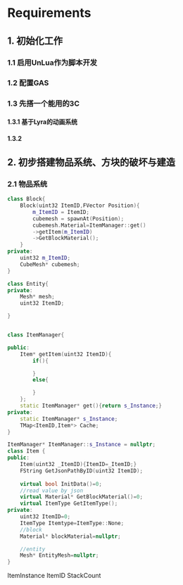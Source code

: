 # Requirements

## 1. 初始化工作
### 1.1 启用UnLua作为脚本开发
### 1.2 配置GAS
### 1.3 先搭一个能用的3C
#### 1.3.1 基于Lyra的动画系统
#### 1.3.2 

## 2. 初步搭建物品系统、方块的破坏与建造
### 2.1 物品系统
```c++
class Block{
    Block(uint32 ItemID,FVector Position){
        m_ItemID = ItemID;
        cubemesh = spawnAt(Position);
        cubemesh.Material=ItemManager::get()
        ->getItem(m_ItemID)
        ->GetBlockMaterial();
    }
private:
    uint32 m_ItemID;
    CubeMesh* cubemesh;
}

class Entity{
private:
    Mesh* mesh;
    uint32 ItemID;

}


class ItemManager{

public:
    Item* getItem(uint32 ItemID){
        if(){

        }
        else{

        }
    };
    static ItemManager* get(){return s_Instance;}
private:
    static ItemManager* s_Instance;
    TMap<ItemID,Item*> Cache;
}

ItemManager* ItemManager::s_Instance = nullptr;
class Item {  
public:
    Item(uint32 _ItemID){ItemID=_ItemID;}  
    FString GetJsonPathByID(uint32 ItemID);
    
    virtual bool InitData()=0;
    //read value by json
    virtual Material* GetBlockMaterial()=0;
    virtual ItemType GetItemType();
private:
    uint32 ItemID=0;
    ItemType Itemtype=ItemType::None; 
    //block 
    Material* blockMaterial=nullptr;

    //entity
    Mesh* EntityMesh=nullptr;
}
```
ItemInstance
    ItemID
    StackCount

